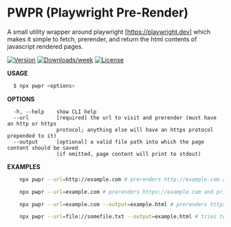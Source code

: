 # PWPR (**P**lay**w**right **P**re-**R**ender)

A small utility wrapper around playwright [https://playwright.dev] which makes it simple
to fetch, prerender, and return the html contents of javascript rendered pages.

[![Version](https://img.shields.io/npm/v/pwpr.svg)](https://npmjs.org/package/pwpr)
[![Downloads/week](https://img.shields.io/npm/dw/pwpr.svg)](https://npmjs.org/package/pwpr)
[![License](https://img.shields.io/npm/l/pwpr.svg)](https://github.com/andrewbrey/pwpr/blob/master/package.json)

**USAGE**
```bash
  $ npx pwpr <options>
```

**OPTIONS**
```
  -h, --help    show CLI help
  --url         [required] the url to visit and prerender (must have an http or https
                protocol; anything else will have an https protocol prepended to it)
  --output      [optional] a valid file path into which the page content should be saved
                (if omitted, page content will print to stdout)
```

**EXAMPLES**
```bash
    npx pwpr --url=http://example.com # prerenders http://example.com and prints to stdout

    npx pwpr --url=example.com # prerenders https://example.com and prints to stdout

    npx pwpr --url=example.com --output=example.html # prerenders https://example.com and saves to ./example.html

    npx pwpr --url=file://somefile.txt --output=example.html # tries to prerender https://file://somefile.txt and blows up
```
